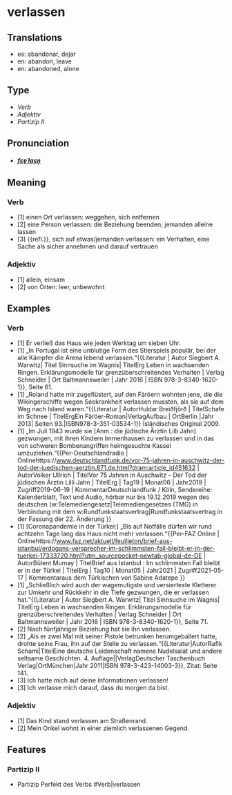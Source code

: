 # verlassen
## Translations
- es: abandonar, dejar
- en: abandon, leave
- en: abandoned, alone
## Type
- _Verb_
- _Adjektiv_
- _Partizip II_
## Pronunciation
- **_[fɛɐ̯ˈlasn̩](https://commons.wikimedia.org/wiki/File:De-verlassen.ogg)_**
## Meaning
### Verb
- [1] einen Ort verlassen: weggehen, sich entfernen
- [2] eine Person verlassen: die Beziehung beenden; jemanden alleine lassen
- [3] {{refl.}}, sich auf etwas/jemanden verlassen: ein Verhalten, eine Sache als sicher annehmen und darauf vertrauen
### Adjektiv
- [1] allein, einsam
- [2] von Orten: leer, unbewohnt
## Examples
### Verb
- [1] Er verließ das Haus wie jeden Werktag um sieben Uhr.
- [1] „In Portugal ist eine unblutige Form des Stierspiels populär, bei der alle Kämpfer die Arena lebend verlassen.“<ref>{{Literatur | Autor Siegbert A. Warwitz| Titel Sinnsuche im Wagnis| TitelErg Leben in wachsenden Ringen. Erklärungsmodelle für grenzüberschreitendes Verhalten | Verlag Schneider | Ort Baltmannsweiler | Jahr 2016 | ISBN 978-3-8340-1620-1}}, Seite 61.</ref>
- [1] „Roland hatte mir zugeflüstert, auf den Färöern wohnten jene, die die Wikingerschiffe wegen Seekrankheit verlassen mussten, als sie auf dem Weg nach Island waren.“<ref>{{Literatur | AutorHuldar Breiðfjörð | TitelSchafe im Schnee | TitelErgEin Färöer-Roman|VerlagAufbau | OrtBerlin |Jahr 2013| Seiten 93.|ISBN978-3-351-03534-1}} Isländisches Original 2009.</ref>
- [1] „Im Juli 1943 wurde sie [Anm.: die jüdische Ärztin Lilli Jahn] gezwungen, mit ihren Kindern Immenhausen zu verlassen und in das von schweren Bombenangriffen heimgesuchte Kassel umzuziehen.“<ref>{{Per-Deutschlandradio | Onlinehttps://www.deutschlandfunk.de/vor-75-jahren-in-auschwitz-der-tod-der-juedischen-aerztin.871.de.html?dram:article_id451632 | AutorVolker Ullrich | TitelVor 75 Jahren in Auschwitz – Der Tod der jüdischen Ärztin Lilli Jahn | TitelErg | Tag19 | Monat06 | Jahr2019 | Zugriff2019-06-19 | KommentarDeutschlandfunk / Köln, Sendereihe: Kalenderblatt, Text und Audio, hörbar nur bis 19.12.2019 wegen des deutschen (w:Telemediengesetz|Telemediengesetzes (TMG) in Verbindung mit dem w:Rundfunkstaatsvertrag|Rundfunkstaatsvertrag in der Fassung der 22. Änderung }}</ref>
- [1] [Coronapandemie in der Türkei:] „Bis auf Notfälle dürfen wir rund achtzehn Tage lang das Haus nicht mehr verlassen.“<ref>{{Per-FAZ Online | Onlinehttps://www.faz.net/aktuell/feuilleton/brief-aus-istanbul/erdogans-versprecher-im-schlimmsten-fall-bleibt-er-in-der-tuerkei-17333720.html?utm_sourcepocket-newtab-global-de-DE | AutorBülent Mumay | TitelBrief aus Istanbul : Im schlimmsten Fall bleibt er in der Türkei | TitelErg | Tag10 | Monat05 | Jahr2021 | Zugriff2021-05-17 | Kommentaraus dem Türkischen von Sabine Adatepe }}</ref>
- [1] „Schließlich wird auch der wagemutigste und versierteste Kletterer zur Umkehr und Rückkehr in die Tiefe gezwungen, die er verlassen hat.“<ref>{{Literatur | Autor Siegbert A. Warwitz| Titel Sinnsuche im Wagnis| TitelErg Leben in wachsenden Ringen. Erklärungsmodelle für grenzüberschreitendes Verhalten | Verlag Schneider | Ort Baltmannsweiler | Jahr 2016 | ISBN 978-3-8340-1620-1}}, Seite 71.</ref>
- [2] Nach fünfjähriger Beziehung hat sie ihn verlassen.
- [2] „Als er zwei Mal mit seiner Pistole betrunken herumgeballert hatte, drohte seine Frau, ihn auf der Stelle zu verlassen.“<ref>{{Literatur|AutorRafik Schami|TitelEine deutsche Leidenschaft namens Nudelsalat und andere seltsame Geschichten. 4. Auflage||VerlagDeutscher Taschenbuch Verlag|OrtMünchen|Jahr 2011|ISBN 978-3-423-14003-3}}, Zitat: Seite 141.</ref>
- [3] Ich hatte mich auf deine Informationen verlassen!
- [3] Ich verlasse mich darauf, dass du morgen da bist.
### Adjektiv
- [1] Das Kind stand verlassen am Straßenrand.
- [2] Mein Onkel wohnt in einer ziemlich verlassenen Gegend.
## Features
### Partizip II
-  Partizip Perfekt des Verbs #Verb|verlassen
